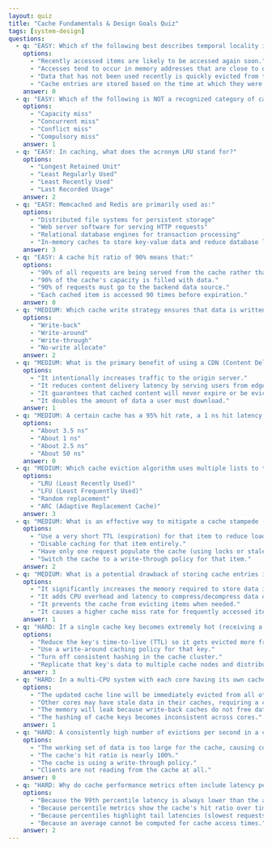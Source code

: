 ```yaml
---
layout: quiz
title: "Cache Fundamentals & Design Goals Quiz"
tags: [system-design]
questions:
  - q: "EASY: Which of the following best describes temporal locality in the context of caching?"
    options:
      - "Recently accessed items are likely to be accessed again soon."
      - "Accesses tend to occur in memory addresses that are close to one another."
      - "Data that has not been used recently is quickly evicted from the cache."
      - "Cache entries are stored based on the time at which they were added."
    answer: 0
  - q: "EASY: Which of the following is NOT a recognized category of cache miss?"
    options:
      - "Capacity miss"
      - "Concurrent miss"
      - "Conflict miss"
      - "Compulsory miss"
    answer: 1
  - q: "EASY: In caching, what does the acronym LRU stand for?"
    options:
      - "Longest Retained Unit"
      - "Least Regularly Used"
      - "Least Recently Used"
      - "Last Recorded Usage"
    answer: 2
  - q: "EASY: Memcached and Redis are primarily used as:"
    options:
      - "Distributed file systems for persistent storage"
      - "Web server software for serving HTTP requests"
      - "Relational database engines for transaction processing"
      - "In-memory caches to store key-value data and reduce database load"
    answer: 3
  - q: "EASY: A cache hit ratio of 90% means that:"
    options:
      - "90% of all requests are being served from the cache rather than the origin."
      - "90% of the cache's capacity is filled with data."
      - "90% of requests must go to the backend data source."
      - "Each cached item is accessed 90 times before expiration."
    answer: 0
  - q: "MEDIUM: Which cache write strategy ensures that data is written to main memory at the same time it is written to the cache?"
    options:
      - "Write-back"
      - "Write-around"
      - "Write-through"
      - "No-write allocate"
    answer: 2
  - q: "MEDIUM: What is the primary benefit of using a CDN (Content Delivery Network) for caching web content?"
    options:
      - "It intentionally increases traffic to the origin server."
      - "It reduces content delivery latency by serving users from edge caches closer to them."
      - "It guarantees that cached content will never expire or be evicted."
      - "It doubles the amount of data a user must download."
    answer: 1
  - q: "MEDIUM: A certain cache has a 95% hit rate, a 1 ns hit latency, and a 50 ns miss penalty. Approximately what is the average memory access time (AMAT)?"
    options:
      - "About 3.5 ns"
      - "About 1 ns"
      - "About 2.5 ns"
      - "About 50 ns"
    answer: 0
  - q: "MEDIUM: Which cache eviction algorithm uses multiple lists to track both recency and frequency of access, adapting its behavior to the workload?"
    options:
      - "LRU (Least Recently Used)"
      - "LFU (Least Frequently Used)"
      - "Random replacement"
      - "ARC (Adaptive Replacement Cache)"
    answer: 3
  - q: "MEDIUM: What is an effective way to mitigate a cache stampede (thundering herd) when a highly requested cached item expires?"
    options:
      - "Use a very short TTL (expiration) for that item to reduce load."
      - "Disable caching for that item entirely."
      - "Have only one request populate the cache (using locks or stale-while-revalidate) while others wait or serve stale data."
      - "Switch the cache to a write-through policy for that item."
    answer: 2
  - q: "MEDIUM: What is a potential drawback of storing cache entries in a compressed form?"
    options:
      - "It significantly increases the memory required to store data in the cache."
      - "It adds CPU overhead and latency to compress/decompress data on each cache access."
      - "It prevents the cache from evicting items when needed."
      - "It causes a higher cache miss rate for frequently accessed items."
    answer: 1
  - q: "HARD: If a single cache key becomes extremely hot (receiving a huge fraction of traffic) in a distributed cache, what is one way to avoid overloading the cache node responsible for that key?"
    options:
      - "Reduce the key's time-to-live (TTL) so it gets evicted more frequently."
      - "Use a write-around caching policy for that key."
      - "Turn off consistent hashing in the cache cluster."
      - "Replicate that key's data to multiple cache nodes and distribute the read requests among them."
    answer: 3
  - q: "HARD: In a multi-CPU system with each core having its own cache, what problem can arise with a write-back cache if one core updates a data item in its cache?"
    options:
      - "The updated cache line will be immediately evicted from all other caches."
      - "Other cores may have stale data in their caches, requiring a cache coherence mechanism."
      - "The memory will leak because write-back caches do not free data."
      - "The hashing of cache keys becomes inconsistent across cores."
    answer: 1
  - q: "HARD: A consistently high number of evictions per second in a cache is likely a sign of what?"
    options:
      - "The working set of data is too large for the cache, causing constant replacement (thrashing)."
      - "The cache's hit ratio is nearly 100%."
      - "The cache is using a write-through policy."
      - "Clients are not reading from the cache at all."
    answer: 0
  - q: "HARD: Why do cache performance metrics often include latency percentiles (e.g., p99) instead of just average latency?"
    options:
      - "Because the 99th percentile latency is always lower than the average latency."
      - "Because percentile metrics show the cache's hit ratio over time."
      - "Because percentiles highlight tail latencies (slowest requests) that averages can mask."
      - "Because an average cannot be computed for cache access times."
    answer: 2
---
```

